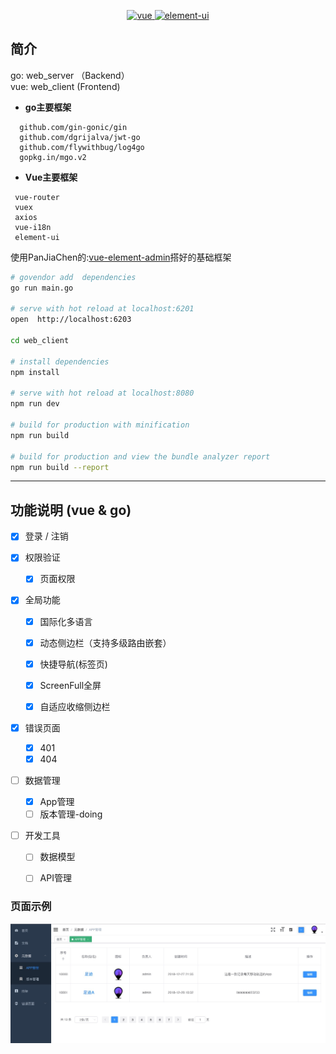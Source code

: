 
<p align="center">
  
</p>

<p align="center">
  <a href="https://github.com/vuejs/vue">
    <img src="https://img.shields.io/badge/vue-2.5.10-brightgreen.svg" alt="vue">
  </a>
  <a href="https://github.com/ElemeFE/element">
    <img src="https://img.shields.io/badge/element--ui-2.3.2-brightgreen.svg" alt="element-ui">
  </a>
</p>

## 简介

go: web_server （Backend）   
vue: web_client (Frontend)

- **go主要框架** 
``` 
  github.com/gin-gonic/gin
  github.com/dgrijalva/jwt-go
  github.com/flywithbug/log4go
  gopkg.in/mgo.v2
```
  
  
- **Vue主要框架**   
 ``` 
  vue-router
  vuex
  axios
  vue-i18n
  element-ui
 ```

使用PanJiaChen的:[vue-element-admin](https://github.com/PanJiaChen/vue-element-admin/blob/master/README.zh-CN.md)搭好的基础框架
``` bash
# govendor add  dependencies
go run main.go

# serve with hot reload at localhost:6201
open  http://localhost:6203 

cd web_client

# install dependencies
npm install

# serve with hot reload at localhost:8080
npm run dev

# build for production with minification
npm run build

# build for production and view the bundle analyzer report
npm run build --report
```

-------------------------------
## 功能说明 (vue & go)
- [x] 登录 / 注销

- [x] 权限验证
  - [x] 页面权限  

- [x] 全局功能
  - [x] 国际化多语言
  - [x] 动态侧边栏（支持多级路由嵌套）
  - [x] 快捷导航(标签页)
  - [x] ScreenFull全屏
  - [x] 自适应收缩侧边栏


- [x] 错误页面 
  - [x] 401 
  - [x] 404 

- [ ] 数据管理 
  - [x] App管理
  - [ ] 版本管理-doing

- [ ] 开发工具
  - [ ] 数据模型 
  - [ ] API管理
  
  
### 页面示例
![frontend](frontend/10EF2717-74AB-4175-8FFF-324D7A8204E7.png)   